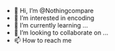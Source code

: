 - 👋 Hi, I’m @Nothingcompare
- 👀 I’m interested in encoding
- 🌱 I’m currently learning ...
- 💞️ I’m looking to collaborate on ...
- 📫 How to reach me 

<!---
Nothingcompare/Nothingcompare is a ✨ special ✨ repository because its `README.md` (this file) appears on your GitHub profile.
You can click the Preview link to take a look at your changes.
--->
